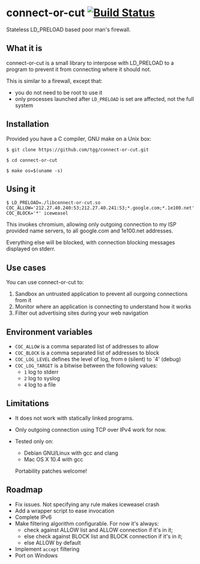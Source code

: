 # connect-or-cut [![Build Status](https://travis-ci.org/tgg/connect-or-cut.svg)](https://travis-ci.org/tgg/connect-or-cut)

Stateless LD_PRELOAD based poor man's firewall.

## What it is

connect-or-cut is a small library to interpose with LD_PRELOAD to a
program to prevent it from connecting where it should not.

This is similar to a firewall, except that:

 * you do not need to be root to use it
 * only processes launched after `LD_PRELOAD` is set are affected, not
   the full system

## Installation

Provided you have a C compiler, GNU make on a Unix box:

    $ git clone https://github.com/tgg/connect-or-cut.git

    $ cd connect-or-cut

    $ make os=$(uname -s)


## Using it

    $ LD_PRELOAD=./libconnect-or-cut.so COC_ALLOW='212.27.40.240:53;212.27.40.241:53;*.google.com;*.1e100.net' COC_BLOCK='*' iceweasel


This invokes chromium, allowing only outgoing connection to my ISP
provided name servers, to all google.com and 1e100.net addresses.

Everything else will be blocked, with connection blocking messages
displayed on stderr.

## Use cases

You can use connect-or-cut to:

 1. Sandbox an untrusted application to prevent all ourgoing connections from it
 2. Monitor where an application is connecting to understand how it works
 3. Filter out advertising sites during your web navigation

## Environment variables

 * `COC_ALLOW` is a comma separated list of addresses to allow
 * `COC_BLOCK` is a comma separated list of addresses to block
 * `COC_LOG_LEVEL` defines the level of log, from `0` (silent) to `4' (debug)
 * `COC_LOG_TARGET` is a bitwise between the following values:
   * `1` log to stderr
   * `2` log to syslog
   * `4` log to a file

## Limitations

 * It does not work with statically linked programs.
 * Only outgoing connection using TCP over IPv4 work for now.
 * Tested only on:
   * Debian GNU/Linux with gcc and clang
   * Mac OS X 10.4 with gcc

   Portability patches welcome!

## Roadmap

 * Fix issues. Not specifying any rule makes iceweasel crash
 * Add a wrapper script to ease invocation
 * Complete IPv6
 * Make filtering algorithm configurable. For now it's always:
   * check against ALLOW list and ALLOW connection if it's in it;
   * else check against BLOCK list and BLOCK connection if it's in it;
   * else ALLOW by default
 * Implement `accept` filtering
 * Port on Windows
